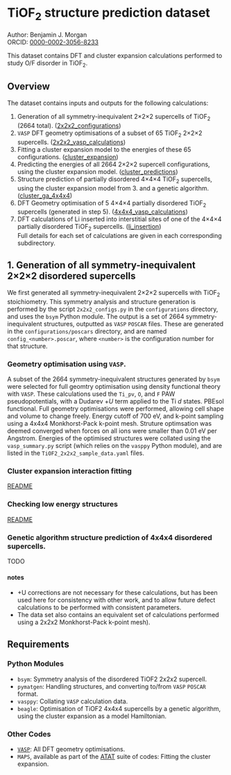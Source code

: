 # TiOF<sub>2</sub> structure prediction dataset

Author: Benjamin J. Morgan  
ORCID: [0000-0002-3056-8233](https://orcid.org/0000-0002-3056-8233)
 
This dataset contains DFT and cluster expansion calculations performed to study O/F disorder in TiOF<sub>2</sub>.

## Overview
The dataset contains inputs and outputs for the following calculations:
1. Generation of all symmetry-inequivalent 2&times;2&times;2 supercells of TiOF<sub>2</sub> (2664 total). ([2x2x2_configurations](2x2x2_configurations))
2. `VASP` DFT geometry optimisations of a subset of 65 TiOF<sub>2</sub> 2&times;2&times;2 supercells. ([2x2x2_vasp_calculations](2x2x2_vasp_calculations))
3. Fitting a cluster expansion model to the energies of these 65 configurations. ([cluster_expansion](cluster_expansion))
4. Predicting the energies of all 2664 2&times;2&times;2 supercell configurations, using the cluster expansion model. ([cluster_predictions](cluster_predictions))
5. Structure prediction of partially disordered 4&times;4&times;4 TiOF<sub>2</sub> supercells, using the cluster expansion model from 3. and a genetic algorithm. ([cluster_ga_4x4x4](cluster_ga_4x4x4))
6. DFT Geometry optimisation of 5 4&times;4&times;4 partially disordered TiOF<sub>2</sub> supercells (generated in step 5). ([4x4x4_vasp_calculations](4x4x4_vasp_calculations))
7. DFT calculations of Li inserted into interstitial sites of one of the 4&times;4&times;4 partially disordered TiOF<sub>2</sub> supercells. ([li_insertion](li_insertion))  
Full details for each set of calculations are given in each corresponding subdirectory.

## 1. Generation of all symmetry-inequivalent 2&times;2&times;2 disordered supercells
We first generated all symmetry-inequivalent 2&times;2&times;2 supercells with TiOF<sub>2</sub> stoichiometry. This symmetry analysis and structure generation is performed by the script `2x2x2_configs.py` in the `configurations` directory, and uses the `bsym` Python module. The output is a set of 2664 symmetry-inequivalent structures, outputted as `VASP` `POSCAR` files. These are generated in the `configurations/poscars` directory, and are named `config_<number>.poscar`, where `<number>` is the configuration number for that structure.

### Geometry optimisation using `VASP`.
 
A subset of the 2664 symmetry-inequivalent structures generated by `bsym` were selected for full geomtry optimisation using density functional theory with `VASP`. These calculations used the `Ti_pv`, `O`, and `F` PAW pseudopotentials, with a Dudarev $+U$ term applied to the Ti $d$ states. PBEsol functional. Full geometry optimisations were performed, allowing cell shape and volume to change freely. Energy cutoff of 700 eV, and k-point sampling using a 4x4x4 Monkhorst-Pack k-point mesh. Struture optimsation was deemed converged when forces on all ions were smaller than 0.01 eV per Angstrom. Energies of the optimised structures were collated using the `vasp_summary.py` script (which relies on the `vasppy` Python module), and are listed in the `TiOF2_2x2x2_sample_data.yaml` files.

### Cluster expansion interaction fitting
[README](cluster_expansion/README.md)

### Checking low energy structures
[README](cluster_predictions/README.md)

### Genetic algorithm structure prediction of 4x4x4 disordered supercells.

TODO

#### notes
- +U corrections are not necessary for these calculations, but has been used here for consistency with other work, and to allow future defect calculations to be performed with consistent parameters.
- The data set also contains an equivalent set of calculations performed using a 2x2x2 Monkhorst-Pack k-point mesh).

## Requirements

### Python Modules

- `bsym`: Symmetry analysis of the disordered TiOF2 2x2x2 supercell.
- `pymatgen`: Handling structures, and converting to/from `VASP` `POSCAR` format.
- `vasppy`: Collating `VASP` calculation data.
- `beagle`: Optimisation of TiOF2 4x4x4 supercells by a genetic algorithm, using the cluster expansion as a model Hamiltonian.

### Other Codes

- [`VASP`](http://vasp.at/): All DFT geometry optimisations.
- `MAPS`, available as part of the [ATAT](https://www.brown.edu/Departments/Engineering/Labs/avdw/atat/) suite of codes: Fitting the cluster expansion.
 
